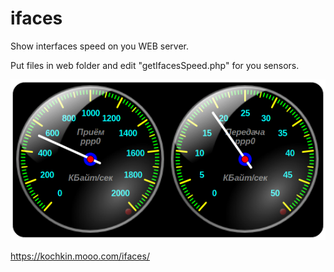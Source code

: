 # ifaces
Show interfaces speed on you WEB server.

Put files in web folder and edit "getIfacesSpeed.php" for you sensors.

![Example](ifaces.png)

https://kochkin.mooo.com/ifaces/
